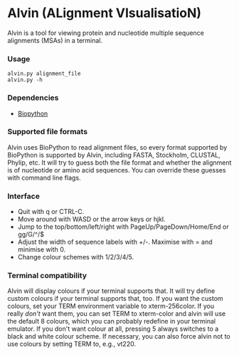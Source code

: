 # Alvin (ALignment VIsualisatioN)

Alvin is a tool for viewing protein and nucleotide multiple sequence alignments (MSAs) in a terminal.

### Usage

    alvin.py alignment_file
    alvin.py -h

### Dependencies

 - [Biopython](biopython.org)

### Supported file formats

Alvin uses BioPython to read alignment files, so every format supported by BioPython is supported by Alvin, including FASTA, Stockholm, CLUSTAL, Phylip, etc. It will try to guess both the file format and whether the alignment is of nucleotide or amino acid sequences. You can override these guesses with command line flags.

### Interface

 - Quit with q or CTRL-C.
 - Move around with WASD or the arrow keys or hjkl.
 - Jump to the top/bottom/left/right with PageUp/PageDown/Home/End or gg/G/^/$
 - Adjust the width of sequence labels with +/-. Maximise with = and minimise with 0.
 - Change colour schemes with 1/2/3/4/5.

### Terminal compatibility

Alvin will display colours if your terminal supports that. It will try define custom colours if your terminal supports that, too. If you want the custom colours, set your TERM environment variable to xterm-256color. If you really *don't* want them, you can set TERM to xterm-color and alvin will use the default 8 colours, which you can probably redefine in your terminal emulator. If you don't want colour at all, pressing 5 always switches to a black and white colour scheme. If necessary, you can also force alvin not to use colours by setting TERM to, e.g., vt220.
